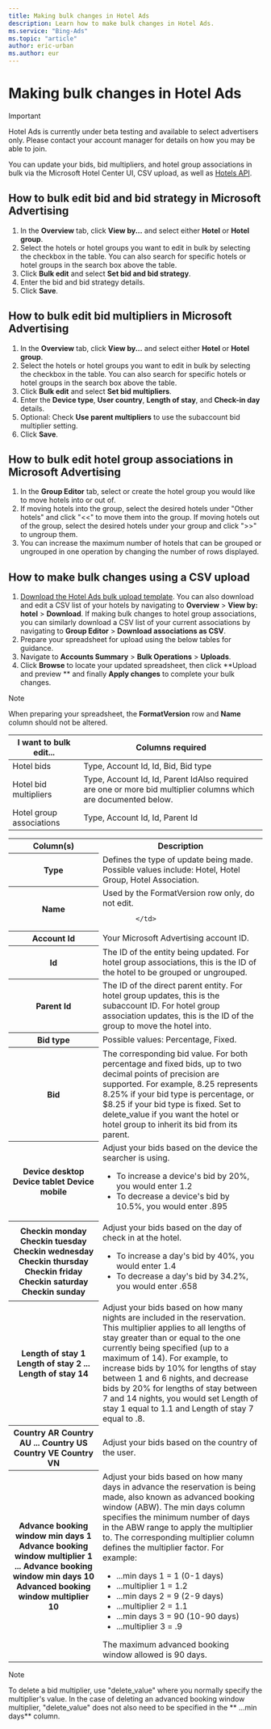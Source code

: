 ```yaml
---
title: Making bulk changes in Hotel Ads
description: Learn how to make bulk changes in Hotel Ads.
ms.service: "Bing-Ads"
ms.topic: "article"
author: eric-urban
ms.author: eur
---
```


# Making bulk changes in Hotel Ads

> [!IMPORTANT]
> Hotel Ads is currently under beta testing and available to select advertisers only. Please contact your account manager for details on how you may be able to join.

You can update your bids, bid multipliers, and hotel group associations in bulk via the Microsoft Hotel Center UI, CSV upload, as well as [Hotels API](https://go.microsoft.com/fwlink?LinkId=862783).

## How to bulk edit bid and bid strategy in Microsoft Advertising

1. In the **Overview** tab, click **View by...** and select either **Hotel** or **Hotel group**.
1. Select the hotels or hotel groups you want to edit in bulk by selecting the checkbox in the table. You can also search for specific hotels or hotel groups in the search box above the table.
1. Click **Bulk edit** and select **Set bid and bid strategy**.
1. Enter the bid and bid strategy details.
1. Click **Save**.

## How to bulk edit bid multipliers in Microsoft Advertising

1. In the **Overview** tab, click **View by...** and select either **Hotel** or **Hotel group**.
1. Select the hotels or hotel groups you want to edit in bulk by selecting the checkbox in the table. You can also search for specific hotels or hotel groups in the search box above the table.
1. Click **Bulk edit** and select **Set bid multipliers**.
1. Enter the **Device type**, **User country**, **Length of stay**, and **Check-in day** details.
1. Optional: Check **Use parent multipliers** to use the subaccount bid multiplier setting.
1. Click **Save**.

## How to bulk edit hotel group associations in Microsoft Advertising

1. In the **Group Editor** tab, select or create the hotel group you would like to move hotels into or out of.
1. If moving hotels into the group, select the desired hotels under "Other hotels" and click "&lt;&lt;" to move them into the group. If moving hotels out of the group, select the desired hotels under your group and click "&gt;&gt;" to ungroup them.
1. You can increase the maximum number of hotels that can be grouped or ungrouped in one operation by changing the number of rows displayed.

## How to make bulk changes using a CSV upload

1. [Download the Hotel Ads bulk upload template](https://go.microsoft.com/fwlink?LinkId=863160). You can also download and edit a CSV list of your hotels by navigating to **Overview**&nbsp;&gt;&nbsp;**View by: hotel**&nbsp;&gt;&nbsp;**Download**. If making bulk changes to hotel group associations, you can similarly download a CSV list of your current associations by navigating to **Group Editor**&nbsp;&gt;&nbsp;**Download associations as CSV**.
1. Prepare your spreadsheet for upload using the below tables for guidance.
1. Navigate to **Accounts Summary**&nbsp;&gt;&nbsp;**Bulk Operations**&nbsp;&gt;&nbsp;**Uploads**.
1. Click **Browse** to locate your updated spreadsheet, then click **Upload and preview ** and finally **Apply changes** to complete your bulk changes.

> [!NOTE]
> When preparing your spreadsheet, the **FormatVersion** row and **Name** column should not be altered.

 
|I want to bulk edit...|Columns required|
|---|---|
|Hotel bids|Type, Account Id, Id, Bid, Bid type|
|Hotel bid multipliers|Type, Account Id, Id, Parent IdAlso required are one or more bid multiplier columns which are documented below.|
|Hotel group associations|Type, Account Id, Id, Parent Id|

 
<table type="type1">
  <tr>
    <th scope="col">Column(s)</th>
    <th scope="col">Description</th>
  </tr>
  <tr>
    <th scope="row">Type</th>
    <td>
              Defines the type of update being made. Possible values include: Hotel, Hotel Group, Hotel Association. 
            </td>
  </tr>
  <tr>
    <th scope="row">Name</th>
    <td>
				Used by the FormatVersion row only, do not edit.

            </td>
  </tr>
  <tr>
    <th scope="row">Account Id</th>
    <td>
              Your Microsoft Advertising account ID. 
            </td>
  </tr>
  <tr>
    <th scope="row">Id</th>
    <td>
              The ID of the entity being updated. For hotel group associations, this is the ID of the hotel to be grouped or ungrouped.  
            </td>
  </tr>
  <tr>
    <th scope="row">Parent Id</th>
    <td>
              The ID of the direct parent entity. For hotel group updates, this is the subaccount ID. For hotel group association updates, this is the ID of the group to move the hotel into.  
            </td>
  </tr>
  <tr>
    <th scope="row">Bid type</th>
    <td>
              Possible values: Percentage, Fixed.
            </td>
  </tr>
  <tr>
    <th scope="row">Bid</th>
    <td>
              The corresponding bid value. For both percentage and fixed bids, up to two decimal points of precision are supported. For example, 8.25 represents 8.25% if your bid type is percentage, or $8.25 if your bid type is fixed. Set to delete_value if you want the hotel or hotel group to inherit its bid from its parent.
            </td>
  </tr>
  <tr>
    <th scope="row">Device desktop  Device tablet  Device mobile</th>
    <td>
      <para>Adjust your bids based on the device the searcher is using. </para>
      <ul>
        <li>To increase a device's bid by 20%, you would enter 1.2</li>
        <li>To decrease a device's bid by 10.5%, you would enter .895</li>
      </ul>
    </td>
  </tr>
  <tr>
    <th scope="row">Checkin monday   Checkin tuesday  Checkin wednesday  Checkin thursday  Checkin friday Checkin saturday  Checkin sunday</th>
    <td>
      <para>Adjust your bids based on the day of check in at the hotel. </para>
      <ul>
        <li>To increase a day's bid by 40%, you would enter 1.4</li>
        <li>To decrease a day's bid by 34.2%, you would enter .658 </li>
      </ul>
    </td>
  </tr>
  <tr>
    <th scope="row">Length of stay 1   Length of stay 2  ...   Length of stay 14</th>
    <td>
      <para>Adjust your bids based on how many nights are included in the reservation. This multiplier applies to all lengths of stay greater than or equal to the one currently being specified (up to a maximum of 14). </para>
      <para>For example, to increase bids by 10% for lengths of stay between 1 and 6 nights, and decrease bids by 20% for lengths of stay between 7 and 14 nights, you would set Length of stay 1 equal to 1.1 and Length of stay 7 equal to .8.</para>
    </td>
  </tr>
  <tr>
    <th scope="row">Country AR   Country AU ...   Country US  Country VE  Country VN</th>
    <td>
              Adjust your bids based on the country of the user.
            </td>
  </tr>
  <tr>
    <th scope="row">Advance booking window min days 1   Advance booking window multiplier 1 ...   Advance booking window min days 10  Advanced booking window multiplier 10</th>
    <td>
      <para>Adjust your bids based on how many days in advance the reservation is being made, also known as advanced booking window (ABW). The min days column specifies the minimum number of days in the ABW range to apply the multiplier to. The corresponding multiplier column defines the multiplier factor.
				</para>
      <para>For example:</para>
      <ul>
        <li>...min days 1   = 1 (0-1 days)</li>
        <li>...multiplier 1 = 1.2 </li>
        <li>...min days 2   = 9 (2-9 days)</li>
        <li>...multiplier 2 = 1.1 </li>
        <li>...min days 3   = 90 (10-90 days)</li>
        <li>...multiplier 3 = .9 </li>
      </ul>
      <para>The maximum advanced booking window allowed is 90 days.</para>
    </td>
  </tr>
</table>

> [!NOTE]
> To delete a bid multiplier, use "delete_value" where you normally specify the multiplier's value. In the case of deleting an advanced booking window multiplier, "delete_value" does not also need to be specified in the ** ...min days** column.


